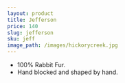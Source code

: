 ```yaml
---
layout: product
title: Jefferson
price: 140
slug: jefferson
sku: jeff
image_path: /images/hickorycreek.jpg
---
```


* 100% Rabbit Fur.
* Hand blocked and shaped by hand.